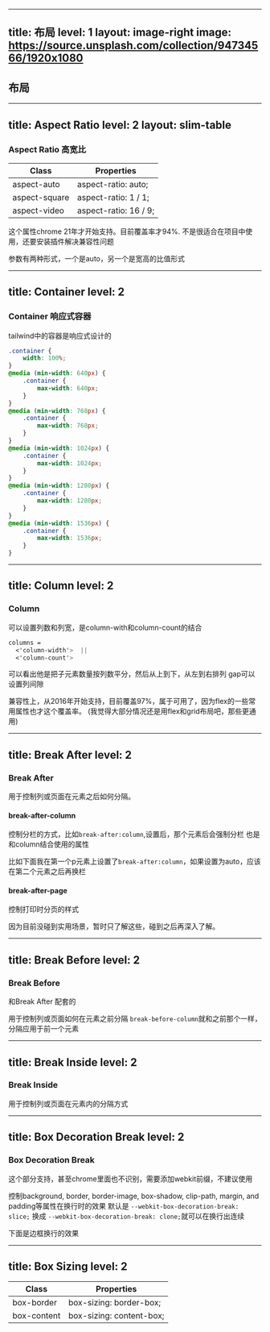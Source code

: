 
---
title: 布局
level: 1
layout: image-right
image: https://source.unsplash.com/collection/94734566/1920x1080
---

## 布局

---
title: Aspect Ratio
level: 2
layout: slim-table
---
### Aspect Ratio 高宽比

| Class         | Properties            |
| ------------- | --------------------- |
| aspect-auto   | aspect-ratio: auto;   |
| aspect-square | aspect-ratio: 1 / 1;  |
| aspect-video  | aspect-ratio: 16 / 9; |

这个属性chrome 21年才开始支持。目前覆盖率才94%.
不是很适合在项目中使用，还要安装插件解决兼容性问题

<CanIUseCssProperty cssProperty="aspect-ratio" />

参数有两种形式，一个是auto，另一个是宽高的比值形式

<Demo001AspectRatio/>
<style>
   .slidev-layout p {
    margin-top: 0.5rem;
    margin-bottom: 0.5rem;
    line-height: 1.5rem;
}
</style>

---
title: Container
level: 2
---

### Container 响应式容器
tailwind中的容器是响应式设计的
<Demo002Container/>

```css
.container {
    width: 100%;
}
@media (min-width: 640px) {
    .container {
        max-width: 640px;
    }
}
@media (min-width: 768px) {
    .container {
        max-width: 768px;
    }
}
@media (min-width: 1024px) {
    .container {
        max-width: 1024px;
    }
}
@media (min-width: 1280px) {
    .container {
        max-width: 1280px;
    }
}
@media (min-width: 1536px) {
    .container {
        max-width: 1536px;
    }
}
```

<style>
 pre{
 @apply !h-[180px] overflow-auto;

 }
</style>

---
title: Column
level: 2
---

### Column
可以设置列数和列宽，是column-with和column-count的结合

```css
columns = 
  <'column-width'>  ||
  <'column-count'>  
```

可以看出他是把子元素数量按列数平分，然后从上到下，从左到右排列
gap可以设置列间隙

<CanIUseCssProperty cssProperty="columns" />
兼容性上，从2016年开始支持，目前覆盖97%，属于可用了，因为flex的一些常用属性也才这个覆盖率。
(我觉得大部分情况还是用flex和grid布局吧，那些更通用)
<Demo003Column />

---
title: Break After
level: 2
---

### Break After

用于控制列或页面在元素之后如何分隔。
#### break-after-column
控制分栏的方式，比如`break-after:column`,设置后，那个元素后会强制分栏
也是和column结合使用的属性

比如下面我在第一个p元素上设置了`break-after:column`，如果设置为auto，应该在第二个元素之后再换栏

<Demo004BreakAfter/>

#### break-after-page
控制打印时分页的样式

因为目前没碰到实用场景，暂时只了解这些，碰到之后再深入了解。

---
title: Break Before
level: 2
---

### Break Before
和Break After 配套的

用于控制列或页面如何在元素之前分隔
`break-before-column`就和之前那个一样，分隔应用于前一个元素
<Demo005BreakBefore/>

---
title: Break Inside
level: 2
---

### Break Inside
用于控制列或页面在元素内的分隔方式

<Demo006BreakInside/>

---
title: Box Decoration Break
level: 2
---
### Box Decoration Break
这个部分支持，甚至chrome里面也不识别，需要添加webkit前缀，不建议使用

控制background, border, border-image, box-shadow, clip-path, margin, and padding等属性在换行时的效果
默认是
`--webkit-box-decoration-break: slice;`
换成 `--webkit-box-decoration-break: clone;`就可以在换行出连续
<CanIUse src="https://caniuse.com/css-boxdecorationbreak" />

下面是边框换行的效果
<Demo007BoxDecoration/>

---
title: Box Sizing
level: 2
---

| Class       | Properties               |
| ----------- | ------------------------ |
| box-border  | box-sizing: border-box;  |
| box-content | box-sizing: content-box; |
